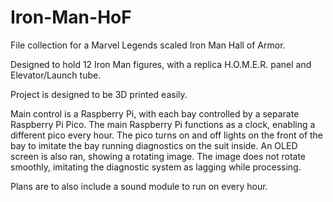 # Iron-Man-HoF

File collection for a Marvel Legends scaled Iron Man Hall of Armor.

Designed to hold 12 Iron Man figures, with a replica H.O.M.E.R. panel and Elevator/Launch tube.

Project is designed to be 3D printed easily.

Main control is a Raspberry Pi, with each bay controlled by a separate Raspberry Pi Pico.
The main Raspberry Pi functions as a clock, enabling a different pico every hour.
The pico turns on and off lights on the front of the bay to imitate the bay running diagnostics on the suit inside.
An OLED screen is also ran, showing a rotating image.
The image does not rotate smoothly, imitating the diagnostic system as lagging while processing.

Plans are to also include a sound module to run on every hour.
